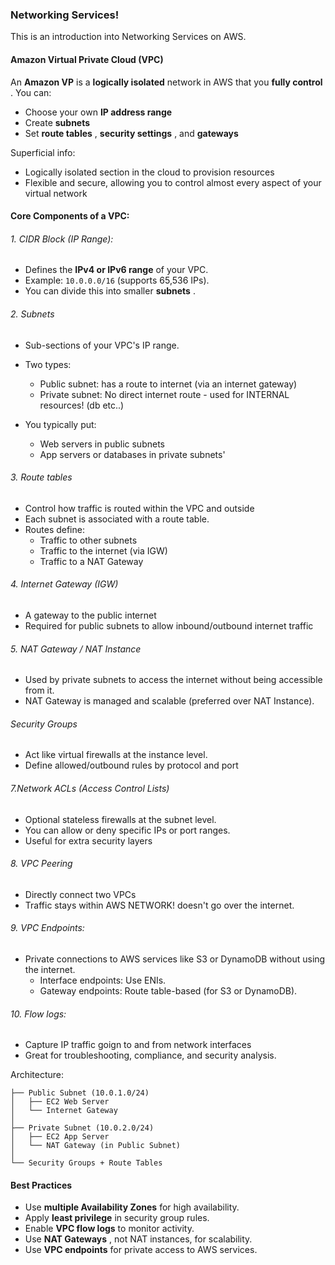 ### Networking Services!

This is an introduction into Networking Services on AWS.

#### Amazon Virtual Private Cloud (VPC)

An **Amazon VP** is a **logically isolated** network in AWS that you  **fully control** . You can:

* Choose your own **IP address range**
* Create **subnets**
* Set  **route tables** ,  **security settings** , and **gateways**

Superficial info:

* Logically isolated section in the cloud to provision resources
* Flexible and secure, allowing you to control almost every aspect of your virtual network

#### Core Components of a VPC:

###### 1. CIDR Block (IP Range):

* Defines the **IPv4 or IPv6 range** of your VPC.
* Example: `10.0.0.0/16` (supports 65,536 IPs).
* You can divide this into smaller  **subnets** .

###### 2. Subnets

* Sub-sections of your VPC's IP range.
* Two types:

  * Public subnet: has a route to internet (via an internet gateway)
  * Private subnet: No direct internet route - used for INTERNAL resources! (db etc..)
* You typically put:

  * Web servers in public subnets
  * App servers or databases in private subnets'

###### 3. Route tables

* Control how traffic is routed within the VPC and outside
* Each subnet is associated with a route table.
* Routes define:
  * Traffic to other subnets
  * Traffic to the internet (via IGW)
  * Traffic to a NAT Gateway

###### 4. Internet Gateway (IGW)

* A gateway to the public internet
* Required for public subnets to allow inbound/outbound internet traffic

###### 5. NAT Gateway / NAT Instance

* Used by private subnets to access the internet without being accessible from it.
* NAT Gateway is managed and scalable (preferred over NAT Instance).

###### Security Groups

* Act like virtual firewalls at the instance level.
* Define allowed/outbound rules by protocol and port

###### 7.Network ACLs (Access Control Lists)

* Optional stateless firewalls at the subnet level.
* You can allow or deny specific IPs or port ranges.
* Useful for extra security layers

###### 8. VPC Peering

* Directly connect two VPCs
* Traffic stays within AWS NETWORK! doesn't go over the internet.

###### 9. VPC Endpoints:

* Private connections to AWS services like S3 or DynamoDB without using the internet.
  * Interface endpoints: Use ENIs.
  * Gateway endpoints: Route table-based (for S3 or DynamoDB).

###### 10. Flow logs:

* Capture IP traffic goign to and from network interfaces
* Great for troubleshooting, compliance, and security analysis.

Architecture: 

```VPC:
├── Public Subnet (10.0.1.0/24)
│   ├── EC2 Web Server
│   └── Internet Gateway
│
├── Private Subnet (10.0.2.0/24)
│   ├── EC2 App Server
│   └── NAT Gateway (in Public Subnet)
│
└── Security Groups + Route Tables
```

#### Best Practices

* Use **multiple Availability Zones** for high availability.
* Apply **least privilege** in security group rules.
* Enable **VPC flow logs** to monitor activity.
* Use  **NAT Gateways** , not NAT instances, for scalability.
* Use **VPC endpoints** for private access to AWS services.
